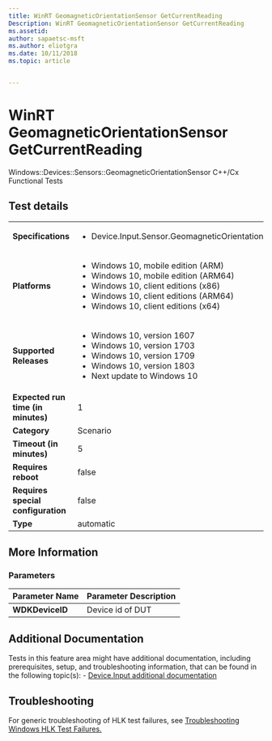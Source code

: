 ```yaml
---
title: WinRT GeomagneticOrientationSensor GetCurrentReading
Description: WinRT GeomagneticOrientationSensor GetCurrentReading
ms.assetid: 
author: sapaetsc-msft
ms.author: eliotgra
ms.date: 10/11/2018
ms.topic: article


---
```


# WinRT GeomagneticOrientationSensor GetCurrentReading

Windows::Devices::Sensors::GeomagneticOrientationSensor C++/Cx Functional Tests

## Test details
|||
|---|---|
| **Specifications**  | <ul><li>Device.Input.Sensor.GeomagneticOrientationSensor.WinRT.Discretional</li></ul> |  
| **Platforms**   | <ul><li>Windows 10, mobile edition (ARM)</li><li>Windows 10, mobile edition (ARM64)</li><li>Windows 10, client editions (x86)</li><li>Windows 10, client editions (ARM64)</li><li>Windows 10, client editions (x64)</li></ul> |
| **Supported Releases** | <ul><li>Windows 10, version 1607</li><li>Windows 10, version 1703</li><li>Windows 10, version 1709</li><li>Windows 10, version 1803</li><li>Next update to Windows 10</li></ul> |
|**Expected run time (in minutes)**| 1 |
|**Category**| Scenario |
|**Timeout (in minutes)**| 5 |
|**Requires reboot**| false |
|**Requires special configuration**| false |
|**Type**| automatic |

## More Information
### Parameters
| Parameter Name | Parameter Description |
| --- | --- |
| **WDKDeviceID** | Device id of DUT |


## Additional Documentation
Tests in this feature area might have additional documentation, including prerequisites, setup, and troubleshooting information, that can be found in the following topic(s): - [Device.Input additional documentation](device-input-additional-documentation.md)



## Troubleshooting
For generic troubleshooting of HLK test failures, see [Troubleshooting Windows HLK Test Failures.](..\user\troubleshooting-windows-hlk-test-failures.md)
